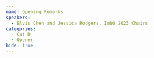 ```yaml
---
name: Opening Remarks
speakers:
  - Elvis Chen and Jessica Rodgers, ImNO 2023 Chairs
categories:
  - Cat D
  - Opener
hide: true
---
```

